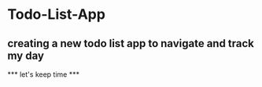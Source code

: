# Todo-List-App
## creating a new todo list app to navigate and track my day ##
*** let's keep time ***
